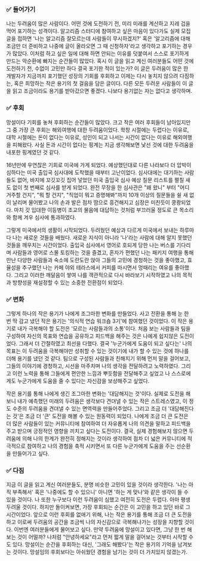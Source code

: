 ### ✅ 들어가기

나는 두려움이 많은 사람이다. 어떤 것에 도전하기 전, 미리 미래를 계산하고 지레 겁을 먹어 포기하는 성격이다. 알고리즘 스터디에 참여하고 싶은 마음이 있다가도 실제 모집 글을 접하면 '나는 알고리즘 잘모르는데 사람들이 무시하겠지?' 혹은 '알고리즘에 대해 조금만 더 준비하고 나중에 글이 올라오면 그 때 신청하자'라고 생각하고 포기하는 경우가 많았다. 이처럼 하고 싶은 일에 대해 하면 안되는 이유를 덧붙여서 스스로 포기하게 만드는 악순환에 빠지는 순간들이 많았다. 혹시 이 글을 읽고 계신 여러분들도 어떤 것에 도전하기 전, 수없이 고민만 하다 결국 포기한 적이 있는가? 이 글은 두려움이 많은 한 개발자가 지금까지 포기했던 성장의 기회를 후회하고 이제는 다시 놓치지 않으려 다짐하는, 혹은 희망하는 작은 용기의 첫 걸음을 담은 글이다. 다른 모든 두려운 사람들이 이 글을 읽고 조금이라도 용기를 받아갔으면 좋겠다. 나보다 용기없는 자는 없다고 생각하며.

### ✅ 후회

망설이다 기회를 놓쳐 후회하는 순간들이 많았다. 크고 작은 여러 후회들이 남아있지만 그 중 가장 큰 후회는 해외여행에 대한 두려움이었다. 학창 시절에는 두렵다는 이유로, 대학 시절에는 돈이 없다는 이유로, 성인이 되고 나서는 시간이 없다는 이유로 해외여행을 피해왔다. 사실 돈과 시간이 없다는 핑계는 지금 생각해보면 낯선 것에 대한 두려움을 내포한 핑계였던 것 같다.

16년만에 우연찮은 기회로 미국에 가게 되었다. 예상했던대로 다른 나라보다 더 압박이 심하다는 미국 출입국 심사대에 도착했을 때부터 고난이었다. 심사대에는 대기하는 사람들도 없어, 바지에 꼬깃꼬깃 집어 넣었던 미국 출입국 심사 예상 질문 리스트를 펼칠 새도 없이 첫 번째로 심사를 받게 되었다. 완전 무장을 한 심사관은 "왜 왔니" 부터 "어디 거주할 건지", "뭐 할 건지", "직업이 뭐고 증명해봐"까지 10개 이상의 질문들을 쉴 새 없이 날리며 물어봤고 나의 손과 발은 점차 땀으로 흥건해지고 심장은 미친듯이 쿵쾅되었다. 마치 갓 입대한 이등병이 조교의 물음에 대답하는 것처럼 부끄러울 정도로 큰 목소리와 함께 겨우 심사에 통과하였다.

그렇게 미국에서의 생활이 시작되었다. 두려웠던 예상과 다르게 미국에서 보내는 하루마다 나는 새로운 것들을 배웠다. 새로운 지식이 아니라 '나'라는 사람에 대해 알지 못했던 것들을 깨우치는 시간이었다. 출입국 심사에서 영어로 호되게 당한 나는 버스를 기다리며 사람들과 영어로 스몰 토킹하는 것을 즐겼고, 혼자가 편했던 나는 패키지 여행을 통해 만난 다양한 사람들과 숙소에 도란도란 앉아 그들의 고민에 경청하는 것을 좋아했고, 효율성을 추구했던 나는 카페 야외 테라스에서 커피를 마시면서 멍때리는 여유를 좋아했다. 그리고 이러한 깨달음이 쌓여 나를 객관적으로 다시 바라보기 시작하였고 나의 목적과 방향성을 재설정할 수 있는 소중한 전환점이 되었다.

### ✅ 변화

그렇게 하나의 작은 용기가 나에게 조그마한 변화를 만들었다. 사고 전환을 통해 눈 한 번 딱 감고 냈던 작은 용기는 '의식적 연습 워크숍 3기'에 참여했던 것이었다. 이 작은 용기로 내가 극복해야 할 도전은 '모르는 사람들과의 소통'이다. 처음 보는 사람들과 팀을 구성하여 자신의 목표와 연습을 공유하고 피드백을 해주는 것은 나에게 쉽지않은 도전이었다. 그래서 더 간절하였고 최선을 다했다. 결국 '누군가에게 도움이 되고 싶다는' 나의 목표는 이 두려움을 극복해야만 성취할 수 있는 것이기에 내가 할 수 있는 것에 하나를 더해 용기를 냈던 것 같다. 팀으로 구성된 사람들과 친해지기 위해 먼저 말을 걸어보고, 그들의 이야기에 경청하고, 시선을 마주치며 나의 생각을 전달하려고 노력하였다. 그리고 이런 노력을 통해 그들에게 편안한 느낌과 뿌듯함을 전달해주고 싶었고 나 스스로에게도 누군가에게 도움을 줄 수 있다는 자신감을 보상해주고 싶었다.

작은 용기를 통해 나에게 생긴 조그마한 변화는 '대담해지는 것'이다. 실제로 도전을 해보니 내가 예측했던 미래의 두려움은 생각보다 견뎌낼 수 있는 작은 스트레스였고, 이 정도 수준의 두려움을 견뎌낼 수 있는 면역력을 만들어주었다. 그리고 조금 더 '대담해진다는 것'은 조금 더 '큰' 도전을 해볼 수 있는 원동력이 되었다. 나에게 조금 더 큰 도전은 더 많은 사람들이 있는 커뮤니티에 참여하여 더 자유롭게 나의 의견을 말하고 피드백을 주고 받으며 긍정적인 영향을 끼치고 싶다는 도전이다. 결국, 실제 경험해보지 않으면 두려움에 의해 나의 한계가 완전히 정해지는 것이라 생각하여 점차 더 넓은 커뮤니티에 적극적으로 참여하고 나의 경험을 축적 시키면서 또 다른 누군가에게 도움을 주는 선순환을 만들어가고 싶다.

### ✅ 다짐

지금 이 글을 읽고 계신 여러분들도, 분명 비슷한 고민이 있을 것이라 생각한다. '나는 아직 부족해서' 혹은 '나중에도 할 수 있으니' 아니면 '하는 게 맞나'와 같은 생각이 들 수 있을 것이다. 나 또한 누구보다 이런 두려움이 심했고 여전히 도전은 두렵다. 아마 평생 두려울 것이다. 하지만 돌이켜보면, 가장 후회되는 순간은 이 고민을 하고 있던 바로 그 시간이었다. 앞으로 이런 후회를 없애기 위해, 나는 작은 용기를 통해 조금 더 큰 도전을 하고 이로써 두려움의 공간을 조금씩 나의 자신감으로 극복해나가는 성장을 지향할 것이다. 이번엔 여러분들에게 물어보고 싶다. 만약 두려움에 망설이고 있다면, 그냥 한 번 해보는 것이 어떨까? 나처럼 "안녕하세요"라고 먼저 짧게 말을 걸어보는 것부터 시작할 수도 있다. 망설이는 순간을 후회하는 대신, '그래도 해봤다'는 작은 용기의 기억을 남겨보는 것이다. 망설임의 후회보다는 아쉬웠던 경험을 남기는 것이 더 가치있지 않겠는가.
